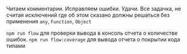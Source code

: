 Читаем комментарии. Исправляем ошибки. Удачи.
Все задачка, не считая исключений где об этом сказано должны решаться без применения `any`, `Function`, `Object`

`npm run flow` для проверки вывода в консоль отчета о количестве ошибок.
`npm run flow:coverage` для вывода отчета о покрытии кода типами